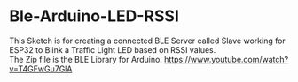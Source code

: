 # Ble-Arduino-LED-RSSI
This Sketch is for creating a connected BLE Server called Slave working for ESP32 to Blink a Traffic Light LED based on RSSI values.  
The Zip file is the BLE Library for Arduino.
https://www.youtube.com/watch?v=T4GFwGu7GlA
